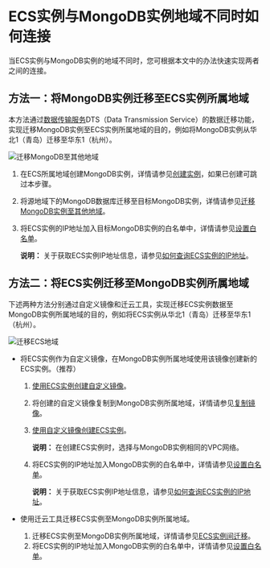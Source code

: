 # ECS实例与MongoDB实例地域不同时如何连接

当ECS实例与MongoDB实例的地域不同时，您可根据本文中的办法快速实现两者之间的连接。

## 方法一：将MongoDB实例迁移至ECS实例所属地域

本方法通过[数据传输服务]()DTS（Data Transmission Service）的数据迁移功能，实现迁移MongoDB实例至ECS实例所属地域的目的，例如将MongoDB实例从华北1（青岛）迁移至华东1（杭州）。

![迁移MongoDB至其他地域](https://static-aliyun-doc.oss-accelerate.aliyuncs.com/assets/img/zh-CN/0897549951/p43672.png)

1.  在ECS所属地域创建MongoDB实例，详情请参见[创建实例](/intl.zh-CN/快速入门/创建实例/创建副本集实例.md)，如果已创建可跳过本步骤。
2.  将源地域下的MongoDB数据库迁移至目标MongoDB实例，详情请参见[迁移MongoDB实例至其他地域](/intl.zh-CN/用户指南/数据迁移和同步/MongoDB实例间迁移/迁移MongoDB实例至其他地域.md)。
3.  将ECS实例的IP地址加入目标MongoDB实例的白名单中，详情请参见[设置白名单](/intl.zh-CN/用户指南/数据安全性/设置白名单及安全组.md)。

    **说明：** 关于获取ECS实例IP地址信息，请参见[如何查询ECS实例的IP地址](~~40637~~)。


## 方法二：将ECS实例迁移至MongoDB实例所属地域

下述两种方法分别通过自定义镜像和迁云工具，实现迁移ECS实例数据至MongoDB实例所属地域的目的，例如将ECS实例从华北1（青岛）迁移至华东1（杭州）。

![迁移ECS地域](https://static-aliyun-doc.oss-accelerate.aliyuncs.com/assets/img/zh-CN/7836819951/p43766.png)

-   将ECS实例作为自定义镜像，在MongoDB实例所属地域使用该镜像创建新的ECS实例。（推荐）
    1.  [使用ECS实例创建自定义镜像](~~35109~~)。
    2.  将创建的自定义镜像复制到MongoDB实例所属地域，详情请参见[复制镜像](~~25462~~)。
    3.  [使用自定义镜像创建ECS实例](~~25465~~)。

        **说明：** 在创建ECS实例时，选择与MongoDB实例相同的VPC网络。

    4.  将ECS实例的IP地址加入MongoDB实例的白名单中，详情请参见[设置白名单](/intl.zh-CN/用户指南/数据安全性/设置白名单及安全组.md)。

        **说明：** 关于获取ECS实例IP地址信息，请参见[如何查询ECS实例的IP地址](https://www.alibabacloud.com/help/zh/doc-detail/40637.htm#section-vpl-qbg-qgb)。

-   使用迁云工具迁移ECS实例至MongoDB实例所属地域。
    1.  迁移ECS实例至MongoDB实例所属地域，详情请参见[ECS实例间迁移](~~100988~~)。
    2.  将ECS实例的IP地址加入MongoDB实例的白名单中，详情请参见[设置白名单](/intl.zh-CN/用户指南/数据安全性/设置白名单及安全组.md)。

